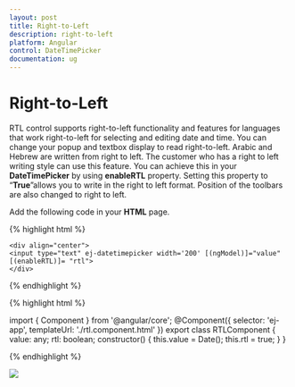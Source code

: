 ```yaml
---
layout: post
title: Right-to-Left
description: right-to-left
platform: Angular
control: DateTimePicker
documentation: ug
---
```


# Right-to-Left

RTL control supports right-to-left functionality and features for languages that work right-to-left for selecting and editing date and time. You can change your popup and textbox display to read right-to-left. Arabic and Hebrew are written from right to left. The customer who has a right to left writing style can use this feature. You can achieve this in your **DateTimePicker** by using **enableRTL** property. Setting this property to “**True**”allows you to write in the right to left format. Position of the toolbars are also changed to right to left.

Add the following code in your **HTML** page.

{% highlight html %}
  
    <div align="center">
    <input type="text" ej-datetimepicker width='200' [(ngModel)]="value" [(enableRTL)]= "rtl">
    </div>

{% endhighlight %}


{% highlight html %}

import { Component } from '@angular/core';
@Component({
    selector: 'ej-app',
    templateUrl: './rtl.component.html'
})
export class RTLComponent {
    value: any;
    rtl: boolean;
    constructor() {
        this.value = Date();
        this.rtl = true;
    }
}

{% endhighlight %}
  
![](/js/DateTimePicker/Right-to-Left_images/Right-to-Left_img1.png)

